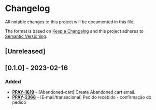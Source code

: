 # Changelog

All notable changes to this project will be documented in this file.

The format is based on [Keep a Changelog](http://keepachangelog.com/en/1.0.0/)
and this project adheres to [Semantic Versioning](http://semver.org/spec/v2.0.0.html).

## [Unreleased]

## [0.1.0] - 2023-02-16

### Added

- [**PPAY-1619**](https://jiracloud.cit.com.br/browse/PPAY-1619) - [Abandoned-cart] Create Abandoned cart email.
- [**PPAY-2368**](https://jiracloud.cit.com.br/browse/PPAY-2368) - [E-mail/transacional] Pedido recebido - confirmação do pedido

